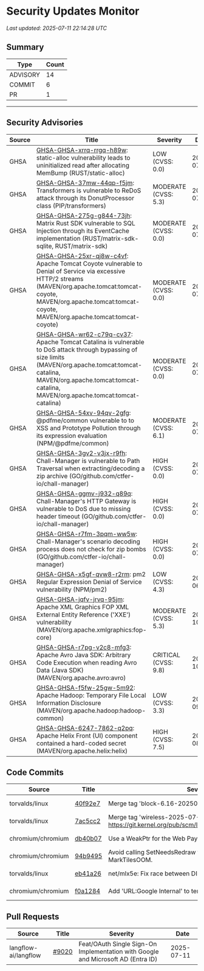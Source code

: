 # Security Updates Monitor

*Last updated: 2025-07-11 22:14:28 UTC*

## Summary
| Type | Count |
|------|-------|
| ADVISORY | 14 |
| COMMIT | 6 |
| PR | 1 |

---

## Security Advisories

| Source | Title | Severity | Date |
|--------|-------|----------|------|
| GHSA | [GHSA-GHSA-xrrq-rrgq-h89w](https://github.com/advisories/GHSA-xrrq-rrgq-h89w): static-alloc vulnerability leads to uninitialized read after allocating MemBump (RUST/static-alloc) | LOW (CVSS: 0.0) | 2025-07-11 |
| GHSA | [GHSA-GHSA-37mw-44qp-f5jm](https://github.com/advisories/GHSA-37mw-44qp-f5jm): Transformers is vulnerable to ReDoS attack through its DonutProcessor class (PIP/transformers) | MODERATE (CVSS: 5.3) | 2025-07-11 |
| GHSA | [GHSA-GHSA-275g-g844-73jh](https://github.com/advisories/GHSA-275g-g844-73jh): Matrix Rust SDK vulnerable to SQL Injection through its EventCache implementation (RUST/matrix-sdk-sqlite, RUST/matrix-sdk) | MODERATE (CVSS: 0.0) | 2025-07-10 |
| GHSA | [GHSA-GHSA-25xr-qj8w-c4vf](https://github.com/advisories/GHSA-25xr-qj8w-c4vf): Apache Tomcat Coyote vulnerable to Denial of Service via excessive HTTP/2 streams (MAVEN/org.apache.tomcat:tomcat-coyote, MAVEN/org.apache.tomcat:tomcat-coyote, MAVEN/org.apache.tomcat:tomcat-coyote) | MODERATE (CVSS: 0.0) | 2025-07-10 |
| GHSA | [GHSA-GHSA-wr62-c79q-cv37](https://github.com/advisories/GHSA-wr62-c79q-cv37): Apache Tomcat Catalina is vulnerable to DoS attack through bypassing of size limits (MAVEN/org.apache.tomcat:tomcat-catalina, MAVEN/org.apache.tomcat:tomcat-catalina, MAVEN/org.apache.tomcat:tomcat-catalina) | MODERATE (CVSS: 0.0) | 2025-07-10 |
| GHSA | [GHSA-GHSA-54xv-94qv-2gfg](https://github.com/advisories/GHSA-54xv-94qv-2gfg): @pdfme/common vulnerable to to XSS and Prototype Pollution through its expression evaluation (NPM/@pdfme/common) | MODERATE (CVSS: 6.1) | 2025-07-10 |
| GHSA | [GHSA-GHSA-3gv2-v3jx-r9fh](https://github.com/advisories/GHSA-3gv2-v3jx-r9fh): Chall-Manager is vulnerable to Path Traversal when extracting/decoding a zip archive (GO/github.com/ctfer-io/chall-manager) | HIGH (CVSS: 0.0) | 2025-07-10 |
| GHSA | [GHSA-GHSA-ggmv-j932-q89q](https://github.com/advisories/GHSA-ggmv-j932-q89q): Chall-Manager's HTTP Gateway is vulnerable to DoS due to missing header timeout (GO/github.com/ctfer-io/chall-manager) | HIGH (CVSS: 0.0) | 2025-07-10 |
| GHSA | [GHSA-GHSA-r7fm-3pqm-ww5w](https://github.com/advisories/GHSA-r7fm-3pqm-ww5w): Chall-Manager's scenario decoding process does not check for zip bombs (GO/github.com/ctfer-io/chall-manager) | HIGH (CVSS: 0.0) | 2025-07-10 |
| GHSA | [GHSA-GHSA-x5gf-qvw8-r2rm](https://github.com/advisories/GHSA-x5gf-qvw8-r2rm): pm2 Regular Expression Denial of Service vulnerability (NPM/pm2) | LOW (CVSS: 4.3) | 2025-06-09 |
| GHSA | [GHSA-GHSA-jqfv-jrvq-95jm](https://github.com/advisories/GHSA-jqfv-jrvq-95jm): Apache XML Graphics FOP XML External Entity Reference ('XXE') vulnerability (MAVEN/org.apache.xmlgraphics:fop-core) | MODERATE (CVSS: 5.3) | 2024-10-09 |
| GHSA | [GHSA-GHSA-r7pg-v2c8-mfg3](https://github.com/advisories/GHSA-r7pg-v2c8-mfg3): Apache Avro Java SDK: Arbitrary Code Execution when reading Avro Data (Java SDK) (MAVEN/org.apache.avro:avro) | CRITICAL (CVSS: 9.8) | 2024-10-03 |
| GHSA | [GHSA-GHSA-f5fw-25gw-5m92](https://github.com/advisories/GHSA-f5fw-25gw-5m92): Apache Hadoop: Temporary File Local Information Disclosure (MAVEN/org.apache.hadoop:hadoop-common) | LOW (CVSS: 3.3) | 2024-09-25 |
| GHSA | [GHSA-GHSA-6247-7862-q2pq](https://github.com/advisories/GHSA-6247-7862-q2pq): Apache Helix Front (UI) component contained a hard-coded secret (MAVEN/org.apache.helix:helix) | HIGH (CVSS: 7.5) | 2024-08-21 |

## Code Commits

| Source | Title | Severity | Date |
|--------|-------|----------|------|
| torvalds/linux | [40f92e7](https://github.com/torvalds/linux/commit/40f92e79b0aabbf3575e371f9054657a421a3e79) | Merge tag 'block-6.16-20250710' of git://git.kernel.dk/linux | 2025-07-11 |
| torvalds/linux | [7ac5cc2](https://github.com/torvalds/linux/commit/7ac5cc2616257cf80d32a8814e44474f07efed62) | Merge tag 'wireless-2025-07-10' of https://git.kernel.org/pub/scm/linux/kernel/git/wireless/wireless | 2025-07-11 |
| chromium/chromium | [db40b07](https://github.com/chromium/chromium/commit/db40b0718a6a1a9a48451056850f615c58d920eb) | Use a WeakPtr for the Web Payment Handler progress bar. | 2025-07-11 |
| chromium/chromium | [94b9495](https://github.com/chromium/chromium/commit/94b949573d9e12e2c6fd97cf9986b7cbbc32dddf) | Avoid calling SetNeedsRedraw for each queue inside MarkTilesOOM. | 2025-07-11 |
| torvalds/linux | [eb41a26](https://github.com/torvalds/linux/commit/eb41a264a3a576dc040ee37c3d9d6b7e2d9be968) | net/mlx5e: Fix race between DIM disable and net_dim() | 2025-07-10 |
| chromium/chromium | [f0a1284](https://github.com/chromium/chromium/commit/f0a12849f29b89172b76361b74602454b07ef1ab) | Add 'URL:Google Internal' to template. | 2025-07-10 |

## Pull Requests

| Source | Title | Severity | Date |
|--------|-------|----------|------|
| langflow-ai/langflow | [#9020](https://github.com/langflow-ai/langflow/pull/9020) | Feat/OAuth Single Sign-On Implementation with Google and Microsoft AD (Entra ID) | 2025-07-11 |

